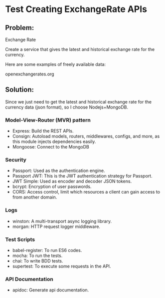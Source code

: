 # Test Creating ExchangeRate APIs

## Problem:

Exchange Rate

Create a service that gives the latest and historical exchange rate for the currency.

Here are some examples of freely available data:

openexchangerates.org

## Solution:

Since we just need to get the latest and historical exchange rate for the currency data (json format), so I choose Nodejs+MongoDB.

### Model-View-Router (MVR) pattern

- Express: Build the REST APIs.
- Consign: Autoload models, routers, middlewares, configs, and more, as this module injects dependencies easily.
- Mongoose: Connect to the MongoDB

### Security

- Passport: Used as the authentication engine.
- Passport JWT: This is the JWT authentication strategy for Passport.
- JWT Simple: Used as encoder and decoder JSON tokens.
- bcrypt: Encryption of user passwords.
- CORS: Access control, limit which resources a client can gain access to from another domain.

### Logs

- winston: A multi-transport async logging library.
- morgan: HTTP request logger middleware.

### Test Scripts

- babel-register: To run ES6 codes.
- mocha: To run the tests.
- chai: To write BDD tests.
- supertest: To execute some requests in the API.

### API Documentation

- apidoc: Generate api documentation.